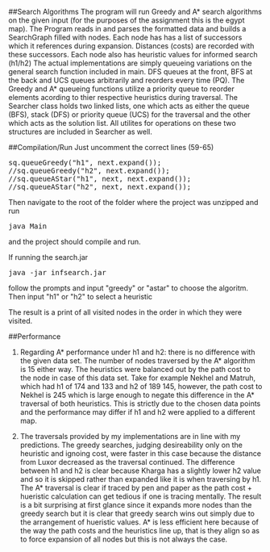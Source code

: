 ##Search Algorithms 
The program will run Greedy and A* search algorithms on the given input (for the purposes of the assignment this is the egypt map). The Program reads in and parses the formatted data and builds a SearchGraph filled with nodes. Each node has has a list of successors which it references during expansion. Distances (costs) are recorded with these successors. Each node also has heuristic values for informed search (h1/h2) The actual implementations are simply queueing variations on the general search function included in main. DFS queues at the front, BFS at the back and UCS queues arbitrarily and reorders every time (PQ). The Greedy and A* queueing functions utilize a priority queue to reorder elements acording to thier respective heuristics during traversal. The Searcher class holds two linked lists, one which acts as either the queue (BFS), stack (DFS) or priority queue (UCS) for the traversal and the other which acts as the solution list. All utilites for operations on these two structures are included in Searcher as well. 

##Compilation/Run
Just uncomment the correct lines (59-65)
<pre>
sq.queueGreedy("h1", next.expand());
//sq.queueGreedy("h2", next.expand());
//sq.queueAStar("h1", next, next.expand());
//sq.queueAStar("h2", next, next.expand());
</pre> 
Then navigate to the root of the folder where the project was unzipped and run 
<pre>java Main</pre>
and the project should compile and run. 

If running the search.jar 
<pre>java -jar infsearch.jar</pre> 
follow the prompts and input "greedy" or "astar" to choose the algoritm. Then input "h1" or "h2" to select a heuristic 

The result is a print of all visited nodes in the order in which they were visited.

##Performance
1. Regarding A* performance under h1 and h2: there is no difference with the given data set. The number of nodes traversed by the A* algorithm is 15 either way. The heuristics were balanced out by the path cost to the node in case of this data set. Take for example Nekhel and Matruh, which had h1 of 174 and 133 and h2 of 189 145, however, the path cost to Nekhel is 245 which is large enough to negate this difference in the A* traversal of both heuristics. This is strictly due to the chosen data points and the performance may differ if h1 and h2 were applied to a different map.

2. The traversals provided by my implementations are in line with my predictions. The greedy searches, judging desireability only on the heuristic and ignoing cost, were faster in this case because the distance from Luxor decreased as the traversal continued. The difference between h1 and h2 is clear because Kharga has a slightly lower h2 value and so it is skipped rather than expanded like it is when traversing by h1. The A* traversal is clear if traced by pen and paper as the path cost + hueristic calculation can get tedious if one is tracing mentally. The result is a bit surprising at first glance since it expands more nodes than the greedy search but it is clear that greedy search wins out simply due to the arrangement of hueristic values. A* is less efficient here because of the way the path costs and the heuristics line up, that is they align so as to force expansion of all nodes but this is not always the case. 